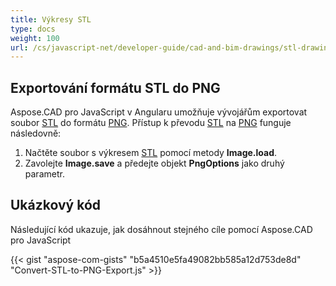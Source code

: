 ```yaml
---
title: Výkresy STL
type: docs
weight: 100
url: /cs/javascript-net/developer-guide/cad-and-bim-drawings/stl-drawings/
---
```


## **Exportování formátu STL do PNG**

Aspose.CAD pro JavaScript v Angularu umožňuje vývojářům exportovat soubor [STL](https://docs.fileformat.com/cad/stl/) do formátu [PNG](https://docs.fileformat.com/image/png/).
Přístup k převodu [STL](https://docs.fileformat.com/cad/stl/) na [PNG](https://docs.fileformat.com/image/png/) funguje následovně:

1. Načtěte soubor s výkresem [STL](https://docs.fileformat.com/cad/stl/) pomocí metody **Image.load**.
1. Zavolejte **Image.save** a předejte objekt **PngOptions** jako druhý parametr.

## Ukázkový kód

Následující kód ukazuje, jak dosáhnout stejného cíle pomocí Aspose.CAD pro JavaScript

{{< gist "aspose-com-gists" "b5a4510e5fa49082bb585a12d753de8d" "Convert-STL-to-PNG-Export.js" >}}
